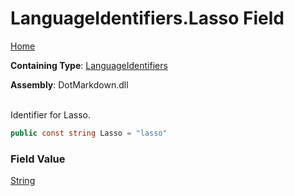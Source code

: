 # LanguageIdentifiers\.Lasso Field

[Home](../../../README.md)

**Containing Type**: [LanguageIdentifiers](../README.md)

**Assembly**: DotMarkdown\.dll

\
Identifier for Lasso\.

```csharp
public const string Lasso = "lasso"
```

### Field Value

[String](https://docs.microsoft.com/en-us/dotnet/api/system.string)

